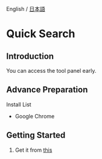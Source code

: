 English / [日本語](./README.jp.md)

# Quick Search

## Introduction
You can access the tool panel early.

## Advance Preparation
Install List
- Google Chrome

## Getting Started
1. Get it from [this](https://chrome.google.com/webstore/category/extensions)